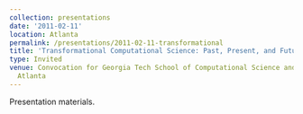 ```yaml
---
collection: presentations
date: '2011-02-11'
location: Atlanta
permalink: /presentations/2011-02-11-transformational
title: 'Transformational Computational Science: Past, Present, and Future'
type: Invited
venue: Convocation for Georgia Tech School of Computational Science and Engineering,
  Atlanta
---
```


Presentation materials.
